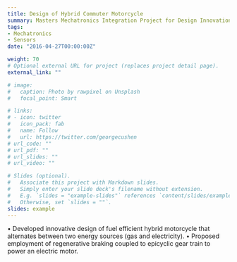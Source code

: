 ```yaml
---
title: Design of Hybrid Commuter Motorcycle
summary: Masters Mechatronics Integration Project for Design Innovation
tags:
- Mechatronics
- Sensors
date: "2016-04-27T00:00:00Z"

weight: 70
# Optional external URL for project (replaces project detail page).
external_link: ""

# image:
#   caption: Photo by rawpixel on Unsplash
#   focal_point: Smart

# links:
# - icon: twitter
#   icon_pack: fab
#   name: Follow
#   url: https://twitter.com/georgecushen
# url_code: ""
# url_pdf: ""
# url_slides: ""
# url_video: ""

# Slides (optional).
#   Associate this project with Markdown slides.
#   Simply enter your slide deck's filename without extension.
#   E.g. `slides = "example-slides"` references `content/slides/example-slides.md`.
#   Otherwise, set `slides = ""`.
slides: example
---
```

• Developed innovative design of fuel efficient hybrid motorcycle that alternates between two energy sources (gas and electricity).
• Proposed employment of regenerative braking coupled to epicyclic gear train to power an electric motor.
